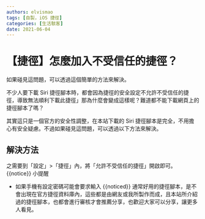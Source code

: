 ```yaml
---
authors: elvismao
tags: [自製，iOS 捷徑]
categories: [生活駭客]
date: 2021-06-04
---
```


# 【捷徑】怎麼加入不受信任的捷徑？

如果碰見這問題，可以透過這個簡單的方法來解決。

不少人要下載 Siri 捷徑腳本時，都會因為捷徑的安全設定不允許不受信任的捷徑，導致無法順利下載此捷徑」那為什麼會變成這樣呢？難道都不能下載網頁上的捷徑腳本了嗎？

其實這只是一個官方的安全性調整，在本站下載的 Siri 捷徑腳本是完全，不用擔心有安全疑慮。不過如果碰見這問題，可以透過以下方法來解決。

## 解決方法

之需要到「設定」>「捷徑」內，將「允許不受信任的捷徑」開啟即可。
{{notice}}
小提醒

- 如果手機有設定密碼可能會要求輸入
  {{noticed}}
  通常好用的捷徑腳本，是不會出現在官方捷徑資料庫內，這些都是由網友或我所製作而成，且本站所介紹過的捷徑腳本，也都會進行審核才會推薦分享，也歡迎大家可以分享，讓更多人看見。
